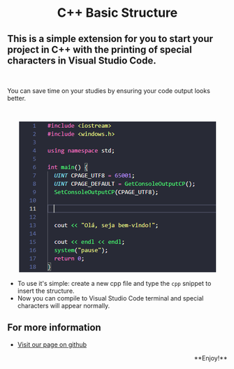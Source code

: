# <h1 align="center"> C++ Basic Structure </h1>

## This is a simple extension for you to start your project in C++ with the printing of special characters in Visual Studio Code.

<br>

You can save time on your studies by ensuring your code output looks better.

<br>
<p align="center">
<img src="example.png"/>
<br>

* To use it's simple: create a new cpp file and type the `cpp` snippet to insert the structure.
* Now you can compile to Visual Studio Code terminal and special characters will appear normally.

## For more information

* [Visit our page on github](https://github.com/edutrindade/cpp--basic-structure)

<p align="right"> **Enjoy!**
